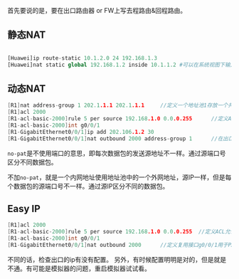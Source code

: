 首先要说的是，要在出口路由器 or FW上写去程路由&回程路由。

## 静态NAT

```python

[Huawei]ip route-static 10.1.2.0 24 192.168.1.3
[Huawei]nat static global 192.168.1.2 inside 10.1.1.2 #可以在系统视图下输入，也可以在接口视图下输入
```



## 动态NAT

```c
[R1]nat address-group 1 202.1.1.1 202.1.1.1     //定义一个地址池1存放一个共用的公网地址202.1.1.1
[R1]acl 2000
[R1-acl-basic-2000]rule 5 per source 192.168.1.0 0.0.0.255      //定义ACL允许进行NAT转换的源ip
[R1-acl-basic-2000]int g0/0/1
[R1-GigabitEthernet0/0/1]ip add 202.106.1.2 30
[R1-GigabitEthernet0/0/1]nat outbound 2000 address-group 1      //在出口下将ACL和地址池关联起来，需要注意华为设备上如果地址池中有不止一个ip地址，后面需加no-pat，本例中因只有一个地址池可以不加
```

`no-pat`是不使用端口的意思，即每次数据包的发送源地址不一样。通过源端口号区分不同数据包。

不加`no-pat`，就是一个内网地址使用地址池中的一个外网地址，源IP一样，但是每个数据包的源端口号不一样。通过源IP区分不同的数据包。



## Easy IP

```c
[R1]acl 2000
[R1-acl-basic-2000]rule 5 per source 192.168.1.0 0.0.0.255  //定义ACL允许进行NAT转换的源IP。5是代表第5条acl规则。若不输入规则号，默认规则号从5开始计数，步长为5。
[R1-acl-basic-2000]int g0/0/1
[R1-GigabitEthernet0/0/1]nat outbound 2000      //定义复用接口g0/0/1用于PAT转换。PAT也叫做PNAT，基于Port(端口)的NAT。
```


不同的话，检查出口的ip有没有配置。
另外，有时候配置明明是对的，但是就是不通。有可能是模拟器的问题，重启模拟器试试看。
